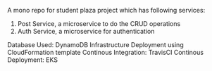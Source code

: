 A mono repo for student plaza project which has following services:
1. Post Service, a microservice to do the CRUD operations
2. Auth Service, a microservice for authentication

Database Used: DynamoDB 
Infrastructure Deployment using CloudFormation template
Continous Integration: TravisCI
Continous Deployment: EKS
